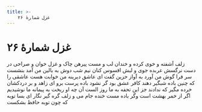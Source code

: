 ```yaml
---
title: >-
    غزل شمارهٔ ۲۶
---
```

# غزل شمارهٔ ۲۶

زلف آشفته و خوی کرده و خندان لب و مست
پیرهن چاک و غزل خوان و صراحی در دست
نرگسش عربده جوی و لبش افسوس کنان
نیم شب دوش به بالین من آمد بنشست
سر فرا گوش من آورد به آواز حزین
گفت ای عاشق دیرینه من خوابت هست
عاشقی را که چنین باده شبگیر دهند
کافر عشق بود گر نشود باده پرست
برو ای زاهد و بر دردکشان خرده مگیر
که ندادند جز این تحفه به ما روز الست
آن چه او ریخت به پیمانه ما نوشیدیم
اگر از خمر بهشت است وگر باده مست
خنده جام می و زلف گره گیر نگار
ای بسا توبه که چون توبه حافظ بشکست

